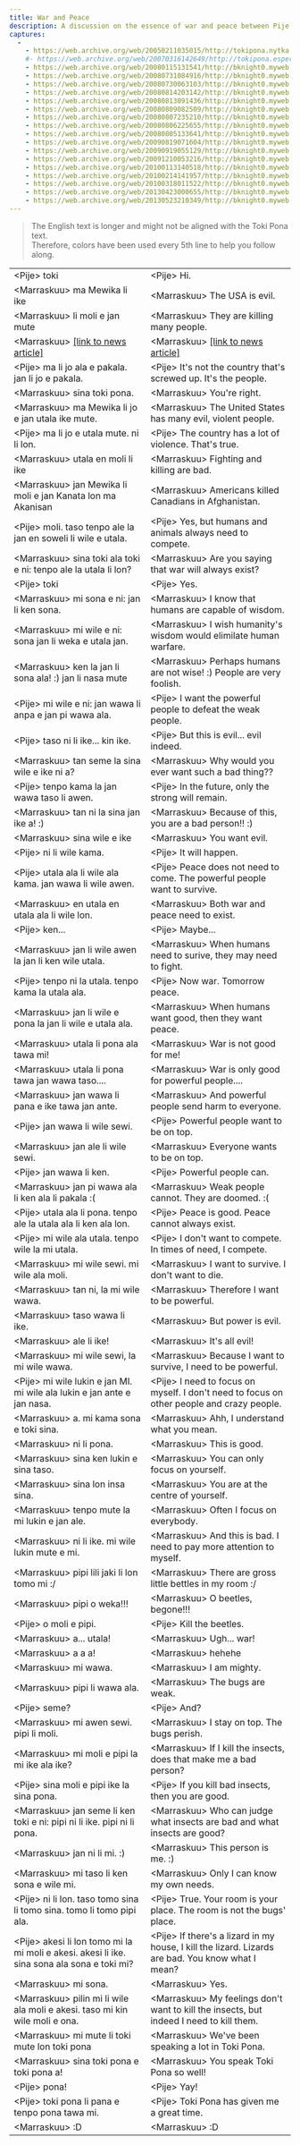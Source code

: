 ```yaml
---  
title: War and Peace  
description: A discussion on the essence of war and peace between Pije and Marraskuu, the creator of Toki Pona. 
captures:  
  -  
    - https://web.archive.org/web/20050211035015/http://tokipona.nytka.org:80/text/chat020701.html
    #- https://web.archive.org/web/20070316142649/http://tokipona.esperanto-jeunes.org:80/about/chat020701.html
    - https://web.archive.org/web/20080115131541/http://bknight0.myweb.uga.edu:80/toki/about/chat020701.html
    - https://web.archive.org/web/20080731084916/http://bknight0.myweb.uga.edu:80/toki/about/chat020701.html
    - https://web.archive.org/web/20080730063103/http://bknight0.myweb.uga.edu:80/toki/about/chat020701.html
    - https://web.archive.org/web/20080814203142/http://bknight0.myweb.uga.edu:80/toki/about/chat020701.html
    - https://web.archive.org/web/20080813091436/http://bknight0.myweb.uga.edu:80/toki/about/chat020701.html
    - https://web.archive.org/web/20080809082509/http://bknight0.myweb.uga.edu:80/toki/about/chat020701.html
    - https://web.archive.org/web/20080807235210/http://bknight0.myweb.uga.edu:80/toki/about/chat020701.html
    - https://web.archive.org/web/20080806225655/http://bknight0.myweb.uga.edu:80/toki/about/chat020701.html
    - https://web.archive.org/web/20080805133641/http://bknight0.myweb.uga.edu:80/toki/about/chat020701.html
    - https://web.archive.org/web/20090819071604/http://bknight0.myweb.uga.edu:80/toki/about/chat020701.html
    - https://web.archive.org/web/20090919055129/http://bknight0.myweb.uga.edu:80/toki/about/chat020701.html
    - https://web.archive.org/web/20091210053216/http://bknight0.myweb.uga.edu:80/toki/about/chat020701.html
    - https://web.archive.org/web/20100113140518/http://bknight0.myweb.uga.edu:80/toki/about/chat020701.html
    - https://web.archive.org/web/20100214141957/http://bknight0.myweb.uga.edu:80/toki/about/chat020701.html
    - https://web.archive.org/web/20100318011522/http://bknight0.myweb.uga.edu:80/toki/about/chat020701.html
    - https://web.archive.org/web/20130423000655/http://bknight0.myweb.uga.edu:80/toki/about/chat020701.html
    - https://web.archive.org/web/20130523210349/http://bknight0.myweb.uga.edu:80/toki/about/chat020701.html
---  
```

> The English text is longer and might not be aligned with the Toki Pona text.  
>Therefore, colors have been used every 5th line to help you follow along.

|  |  |
|--|--|
|&lt;Pije&gt; toki|&lt;Pije&gt; Hi.|  
|&lt;Marraskuu&gt; ma Mewika li ike|&lt;Marraskuu&gt; The USA is evil.|  
|&lt;Marraskuu&gt; li moli e jan mute|&lt;Marraskuu&gt; They are killing many people.|  
|&lt;Marraskuu&gt; [[link to news article]](https://web.archive.org/web/20020802121944/http://news.bbc.co.uk/hi/english/world/south_asia/newsid_2079000/2079565.stm/)|&lt;Marraskuu&gt; [[link to news article]](https://web.archive.org/web/20020802121944/http://news.bbc.co.uk/hi/english/world/south_asia/newsid_2079000/2079565.stm/)|  
|&lt;Pije&gt; ma li jo ala e pakala. jan li jo e pakala.|&lt;Pije&gt; It's not the country that's screwed up. It's the people.|  
|&lt;Marraskuu&gt; sina toki pona.|&lt;Marraskuu&gt; You're right.|  
|&lt;Marraskuu&gt; ma Mewika li jo e jan utala ike mute.|&lt;Marraskuu&gt; The United States has many evil, violent people.|  
|&lt;Pije&gt; ma li jo e utala mute. ni li lon.|&lt;Pije&gt; The country has a lot of violence. That's true.|  
|&lt;Marraskuu&gt; utala en moli li ike|&lt;Marraskuu&gt; Fighting and killing are bad.|  
|&lt;Marraskuu&gt; jan Mewika li moli e jan Kanata lon ma Akanisan|&lt;Marraskuu&gt; Americans killed Canadians in Afghanistan.|  
|&lt;Pije&gt; moli. taso tenpo ale la jan en soweli li wile e utala.|&lt;Pije&gt; Yes, but humans and animals always need to compete.|  
|&lt;Marraskuu&gt; sina toki ala toki e ni: tenpo ale la utala li lon?|&lt;Marraskuu&gt; Are you saying that war will always exist?|  
|&lt;Pije&gt; toki|&lt;Pije&gt; Yes.|  
|&lt;Marraskuu&gt; mi sona e ni: jan li ken sona.|&lt;Marraskuu&gt; I know that humans are capable of wisdom.|  
|&lt;Marraskuu&gt; mi wile e ni: sona jan li weka e utala jan.|&lt;Marraskuu&gt; I wish humanity's wisdom would elimilate human warfare.|  
|&lt;Marraskuu&gt; ken la jan li sona ala! :) jan li nasa mute|&lt;Marraskuu&gt; Perhaps humans are not wise! :) People are very foolish.|  
|&lt;Pije&gt; mi wile e ni: jan wawa li anpa e jan pi wawa ala.|&lt;Pije&gt; I want the powerful people to defeat the weak people.|  
|&lt;Pije&gt; taso ni li ike... kin ike.|&lt;Pije&gt; But this is evil... evil indeed.|  
|&lt;Marraskuu&gt; tan seme la sina wile e ike ni a?|&lt;Marraskuu&gt; Why would you ever want such a bad thing??|  
|&lt;Pije&gt; tenpo kama la jan wawa taso li awen.|&lt;Pije&gt; In the future, only the strong will remain.|  
|&lt;Marraskuu&gt; tan ni la sina jan ike a! :)|&lt;Marraskuu&gt; Because of this, you are a bad person!! :)|  
|&lt;Marraskuu&gt; sina wile e ike|&lt;Marraskuu&gt; You want evil.|  
|&lt;Pije&gt; ni li wile kama.|&lt;Pije&gt; It will happen.|  
|&lt;Pije&gt; utala ala li wile ala kama. jan wawa li wile awen.|&lt;Pije&gt; Peace does not need to come. The powerful people want to survive.|  
|&lt;Marraskuu&gt; en utala en utala ala li wile lon.|&lt;Marraskuu&gt; Both war and peace need to exist.|  
|&lt;Pije&gt; ken...|&lt;Pije&gt; Maybe...|  
|&lt;Marraskuu&gt; jan li wile awen la jan li ken wile utala.|&lt;Marraskuu&gt; When humans need to surive, they may need to fight.|  
|&lt;Pije&gt; tenpo ni la utala. tenpo kama la utala ala.|&lt;Pije&gt; Now war. Tomorrow peace.|  
|&lt;Marraskuu&gt; jan li wile e pona la jan li wile e utala ala.|&lt;Marraskuu&gt; When humans want good, then they want peace.|  
|&lt;Marraskuu&gt; utala li pona ala tawa mi!|&lt;Marraskuu&gt; War is not good for me!|  
|&lt;Marraskuu&gt; utala li pona tawa jan wawa taso....|&lt;Marraskuu&gt; War is only good for powerful people....|  
|&lt;Marraskuu&gt; jan wawa li pana e ike tawa jan ante.|&lt;Marraskuu&gt; And powerful people send harm to everyone.|  
|&lt;Pije&gt; jan wawa li wile sewi.|&lt;Pije&gt; Powerful people want to be on top.|  
|&lt;Marraskuu&gt; jan ale li wile sewi.|&lt;Marraskuu&gt; Everyone wants to be on top.|  
|&lt;Pije&gt; jan wawa li ken.|&lt;Pije&gt; Powerful people can.|  
|&lt;Marraskuu&gt; jan pi wawa ala li ken ala li pakala :(|&lt;Marraskuu&gt; Weak people cannot. They are doomed. :(|  
|&lt;Pije&gt; utala ala li pona. tenpo ale la utala ala li ken ala lon.|&lt;Pije&gt; Peace is good. Peace cannot always exist.|  
|&lt;Pije&gt; mi wile ala utala. tenpo wile la mi utala.|&lt;Pije&gt; I don't want to compete. In times of need, I compete.|  
|&lt;Marraskuu&gt; mi wile sewi. mi wile ala moli.|&lt;Marraskuu&gt; I want to survive. I don't want to die.|  
|&lt;Marraskuu&gt; tan ni, la mi wile wawa.|&lt;Marraskuu&gt; Therefore I want to be powerful.|  
|&lt;Marraskuu&gt; taso wawa li ike.|&lt;Marraskuu&gt; But power is evil.|  
|&lt;Marraskuu&gt; ale li ike!|&lt;Marraskuu&gt; It's all evil!|  
|&lt;Marraskuu&gt; mi wile sewi, la mi wile wawa.|&lt;Marraskuu&gt; Because I want to survive, I need to be powerful.|  
|&lt;Pije&gt; mi wile lukin e jan MI. mi wile ala lukin e jan ante e jan nasa.|&lt;Pije&gt; I need to focus on myself. I don't need to focus on other people and crazy people.|  
|&lt;Marraskuu&gt; a. mi kama sona e toki sina.|&lt;Marraskuu&gt; Ahh, I understand what you mean.|  
|&lt;Marraskuu&gt; ni li pona.|&lt;Marraskuu&gt; This is good.|  
|&lt;Marraskuu&gt; sina ken lukin e sina taso.|&lt;Marraskuu&gt; You can only focus on yourself.|  
|&lt;Marraskuu&gt; sina lon insa sina.|&lt;Marraskuu&gt; You are at the centre of yourself.|  
|&lt;Marraskuu&gt; tenpo mute la mi lukin e jan ale.|&lt;Marraskuu&gt; Often I focus on everybody.|  
|&lt;Marraskuu&gt; ni li ike. mi wile lukin mute e mi.|&lt;Marraskuu&gt; And this is bad. I need to pay more attention to myself.|  
|&lt;Marraskuu&gt; pipi lili jaki li lon tomo mi :/|&lt;Marraskuu&gt; There are gross little bettles in my room :/|  
|&lt;Marraskuu&gt; pipi o weka!!!|&lt;Marraskuu&gt; O beetles, begone!!!|  
|&lt;Pije&gt; o moli e pipi.|&lt;Pije&gt; Kill the beetles.|  
|&lt;Marraskuu&gt; a... utala!|&lt;Marraskuu&gt; Ugh... war!|  
|&lt;Marraskuu&gt; a a a!|&lt;Marraskuu&gt; hehehe|  
|&lt;Marraskuu&gt; mi wawa.|&lt;Marraskuu&gt; I am mighty.|  
|&lt;Marraskuu&gt; pipi li wawa ala.|&lt;Marraskuu&gt; The bugs are weak.|  
|&lt;Pije&gt; seme?|&lt;Pije&gt; And?|  
|&lt;Marraskuu&gt; mi awen sewi. pipi li moli.|&lt;Marraskuu&gt; I stay on top. The bugs perish.|  
|&lt;Marraskuu&gt; mi moli e pipi la mi ike ala ike?|&lt;Marraskuu&gt; If I kill the insects, does that make me a bad person?|  
|&lt;Pije&gt; sina moli e pipi ike la sina pona.|&lt;Pije&gt; If you kill bad insects, then you are good.|  
|&lt;Marraskuu&gt; jan seme li ken toki e ni: pipi ni li ike. pipi ni li pona.|&lt;Marraskuu&gt; Who can judge what insects are bad and what insects are good?|  
|&lt;Marraskuu&gt; jan ni li mi. :)|&lt;Marraskuu&gt; This person is me. :)|  
|&lt;Marraskuu&gt; mi taso li ken sona e wile mi.|&lt;Marraskuu&gt; Only I can know my own needs.|  
|&lt;Pije&gt; ni li lon. taso tomo sina li tomo sina. tomo li tomo pipi ala.|&lt;Pije&gt; True. Your room is your place. The room is not the bugs' place.|  
|&lt;Pije&gt; akesi li lon tomo mi la mi moli e akesi. akesi li ike. sina sona ala sona e toki mi?|&lt;Pije&gt; If there's a lizard in my house, I kill the lizard. Lizards are bad. You know what I mean?|  
|&lt;Marraskuu&gt; mi sona.|&lt;Marraskuu&gt; Yes.|  
|&lt;Marraskuu&gt; pilin mi li wile ala moli e akesi. taso mi kin wile moli e ona.|&lt;Marraskuu&gt; My feelings don't want to kill the insects, but indeed I need to kill them.|  
|&lt;Marraskuu&gt; mi mute li toki mute lon toki pona|&lt;Marraskuu&gt; We've been speaking a lot in Toki Pona.|  
|&lt;Marraskuu&gt; sina toki pona e toki pona a!|&lt;Marraskuu&gt; You speak Toki Pona so well!|  
|&lt;Pije&gt; pona!|&lt;Pije&gt; Yay!|  
|&lt;Pije&gt; toki pona li pana e tenpo pona tawa mi.|&lt;Pije&gt; Toki Pona has given me a great time.|  
|&lt;Marraskuu&gt; :D|&lt;Marraskuu&gt; :D |